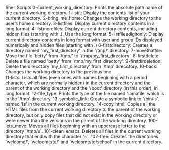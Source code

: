 Shell Scripts
0-current_working_directory:	Prints the absolute path name of the current working directory.
1-listit:	Display the contents list of your current directory.
2-bring_me_home:	Changes the working directory to the user’s home directory.
3-listfiles:	Display current directory contents in a long format.
4-listmorefiles:	Display current directory contents, including hidden files (starting with .). Use the long format.
5-listfilesdigitonly:	Display current directory contents in long format with user and group IDs displayed numerically and hidden files (starting with .)
6-firstdirectory: Creates a directory named 'my_first_directory' in the '/tmp/' directory.
7-movethatfile:	Move the file 'betty' from '/tmp/' to '/tmp/my_first_directory'.
8-firstdelete	 Delete a file named 'betty' from '/tmp/my_first_directory'.
9-firstdirdeletion:	Delete the direcctory 'my_first_directory' from '/tmp' direcctory.
10-back:	Changes the working directory to the previous one.	
11-lists:	Lists all files (even ones with names beginning with a period character, which are normally hidden) in the current directory and the parent of the working directory and the '/boot' directory (in this order), in long format.
12-file_type:	Prints the type of the file named 'iamafile' which is in the '/tmp' directory.
13-symbolic_link:	Create a symbolic link to '/bin/ls', named '__ls__' in the current working directory.
14-copy_html:	Copies all the HTML files from the current working directory to the parent of the working directory, but only copy files that did not exist in the working directory or were newer than the versions in the parent of the working directory.
100-lets_move:	Moves all files beginning with an uppercase letter to the directory '/tmp/u'.
101-clean_emacs:	Deletes all files in the current working directory that end with the character '~'.
102-tree:	Creates the directories 'welcome/', 'welcome/to/' and 'welcome/to/school' in the current directory.

